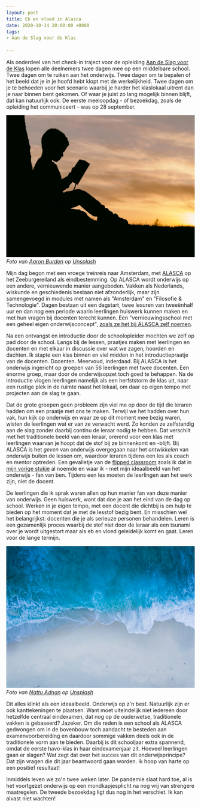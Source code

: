 ```yaml
---
layout: post
title: Eb en vloed in Alasca
date: 2020-10-14 20:00:00 +0000
tags:
- Aan de Slag voor de Klas

---
```

Als onderdeel van het check-in traject voor de opleiding [Aan de Slag voor de Klas](https://www.uva.nl/programmas/lerarenopleiding/aan-de-slag-voor-de-klas/aan-de-slag-voor-de-klas.html) lopen alle deelnemers twee dagen mee op een middelbare school. Twee dagen om te ruiken aan het onderwijs. Twee dagen om te bepalen of het beeld dat je in je hoofd hebt klopt met de werkelijkheid. Twee dagen om je te behoeden voor het scenario waarbij je harder het klaslokaal uitrent dan je naar binnen bent gekomen. Of waar je juist zo lang mogelijk binnen blijft, dat kan natuurlijk ook. De eerste meeloopdag - of bezoekdag, zoals de opleiding het communiceert - was op 28 september.

![](/uploads/aaron-burden-6jyoil2ghvk-unsplash.jpg)  
_Foto van_ [_Aaron Burden_](https://unsplash.com/@aaronburden?utm_source=unsplash&utm_medium=referral&utm_content=creditCopyText) _op_ [_Unsplash_](https://unsplash.com/s/photos/education?utm_source=unsplash&utm_medium=referral&utm_content=creditCopyText)

Mijn dag begon met een vroege treinreis naar Amsterdam, met [ALASCA](https://alasca.espritscholen.nl/home/) op het Zeeburgereiland als eindbestemming. Op ALASCA wordt onderwijs op een andere, vernieuwende manier aangeboden. Vakken als Nederlands, wiskunde en geschiedenis bestaan niet afzonderlijk, maar zijn samengevoegd in modules met namen als "Amsterdam" en "Filosofie & Technologie". Dagen bestaan uit een dagstart, twee lesuren van tweeënhalf uur en dan nog een periode waarin leerlingen huiswerk kunnen maken en met hun vragen bij docenten terecht kunnen. Een "vernieuwingsschool met een geheel eigen onderwijsconcept", [zoals ze het bij ALASCA zelf noemen](https://alasca.espritscholen.nl/home/over-alasca-nederlands/profiel-alasca/).

Na een ontvangst en introductie door de schoolopleider mochten we zelf op pad door de school. Langs bij de lessen, praatjes maken met leerlingen en docenten en met elkaar in discussie over wat we zagen, hoorden en dachten. Ik stapte een klas binnen en viel midden in het introductiepraatje van de docenten. Docenten. Meervoud, inderdaad. Bij ALASCA is het onderwijs ingericht op groepen van 56 leerlingen met twee docenten. Een enorme groep, maar door de onderwijsopzet toch goed te behappen. Na de introductie vlogen leerlingen namelijk als een herfststorm de klas uit, naar een rustige plek in de ruimte naast het lokaal, om daar op eigen tempo met projecten aan de slag te gaan.

Dat de grote groepen geen probleem zijn viel me op door de tijd die leraren hadden om een praatje met ons te maken. Terwijl we het hadden over hun vak, hun kijk op onderwijs en waar ze op dit moment mee bezig waren, wisten de leerlingen wat er van ze verwacht werd. Zo konden ze zelfstandig aan de slag zonder daarbij continu de leraar nodig te hebben. Dat verschilt met het traditionele beeld van een leraar, orerend voor een klas met leerlingen waarvan je hoopt dat de stof bij ze binnenkomt en -blijft. Bij ALASCA is het _geven_ van onderwijs overgegaan naar het _ontwikkelen_ van onderwijs buiten de lessen om, waardoor leraren tijdens een les als coach en mentor optreden. Een gevalletje van de [flipped classroom](https://www.edutopia.org/blog/flipped-classroom-pro-and-con-mary-beth-hertz) zoals ik dat in [mijn vorige stukje](https://yordi.me/een-sudderend-avontuur/) al noemde en waar ik - met mijn ideaalbeeld van het onderwijs - fan van ben. Tijdens een les moeten de leerlingen aan het werk zijn, niet de docent.

De leerlingen die ik sprak waren allen op hun manier fan van deze manier van onderwijs. Geen huiswerk, want dat doe je aan het eind van de dag op school. Werken in je eigen tempo, met een docent die dichtbij is om hulp te bieden op het moment dat je met de lesstof bezig bent. En misschien wel het belangrijkst: docenten die je als serieuze personen behandelen. Leren is een gezamenlijk proces waarbij de stof niet door de leraar als een tsunami over je wordt uitgestort maar als eb en vloed geleidelijk komt en gaat. Leren voor de lange termijn.

![](/uploads/nattu-adnan-ai2trdvi6gm-unsplash.jpg)  
_Foto van_ [_Nattu Adnan_](https://unsplash.com/@reallynattu?utm_source=unsplash&utm_medium=referral&utm_content=creditCopyText) _op_ [_Unsplash_](https://unsplash.com/s/photos/tide?utm_source=unsplash&utm_medium=referral&utm_content=creditCopyText)

Dit alles klinkt als een ideaalbeeld. Onderwijs op z'n best. Natuurlijk zijn er ook kanttekeningen te plaatsen. Want moet uiteindelijk niet iedereen door hetzelfde centraal eindexamen, dat nog op de ouderwetse, traditionele vakken is gebaseerd? Jazeker. Om die reden is een school als ALASCA gedwongen om in de bovenbouw toch aandacht te besteden aan examenvoorbereiding en daardoor sommige vakken deels ook in de traditionele vorm aan te bieden. Daarbij is dit schooljaar extra spannend, omdat de eerste havo-klas in haar eindexamenjaar zit. Hoeveel leerlingen gaan er slagen? Wat zegt dat over het succes van dit onderwijsprincipe? Dat zijn vragen die dit jaar beantwoord gaan worden. Ik hoop van harte op een positief resultaat!

Inmiddels leven we zo'n twee weken later. De pandemie slaat hard toe, al is het voortgezet onderwijs op een mondkapjesplicht na nog vrij van strengere maatregelen. De tweede bezoekdag ligt dus nog in het verschiet. Ik kan alvast niet wachten!